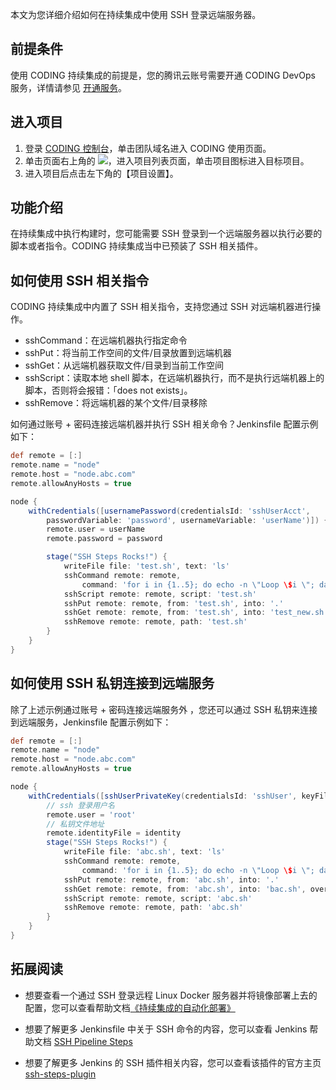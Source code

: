 本文为您详细介绍如何在持续集成中使用 SSH 登录远端服务器。

## 前提条件

使用 CODING 持续集成的前提是，您的腾讯云账号需要开通 CODING DevOps 服务，详情请参见  [开通服务](https://cloud.tencent.com/document/product/1115/37268)。

## 进入项目

1. 登录 [CODING 控制台](https://console.cloud.tencent.com/coding)，单击团队域名进入 CODING 使用页面。
2. 单击页面右上角的 <img src ="https://main.qcloudimg.com/raw/d94a8e60dd3a41d0af07d72ae0e9d70e.png" style ="margin:0">，进入项目列表页面，单击项目图标进入目标项目。
3. 进入项目后点击左下角的【项目设置】。

## 功能介绍

在持续集成中执行构建时，您可能需要 SSH 登录到一个远端服务器以执行必要的脚本或者指令。CODING 持续集成当中已预装了 SSH 相关插件。

## 如何使用 SSH 相关指令

CODING 持续集成中内置了 SSH 相关指令，支持您通过 SSH 对远端机器进行操作。

-   sshCommand：在远端机器执行指定命令
-   sshPut：将当前工作空间的文件/目录放置到远端机器
-   sshGet：从远端机器获取文件/目录到当前工作空间
-   sshScript：读取本地 shell 脚本，在远端机器执行，而不是执行远端机器上的脚本，否则将会报错：「does not exists」。
-   sshRemove：将远端机器的某个文件/目录移除

如何通过账号 + 密码连接远端机器并执行 SSH 相关命令？Jenkinsfile 配置示例如下：

```groovy
def remote = [:]
remote.name = "node"
remote.host = "node.abc.com"
remote.allowAnyHosts = true

node {
    withCredentials([usernamePassword(credentialsId: 'sshUserAcct', 
        passwordVariable: 'password', usernameVariable: 'userName')]) {
        remote.user = userName
        remote.password = password

        stage("SSH Steps Rocks!") {
            writeFile file: 'test.sh', text: 'ls'
            sshCommand remote: remote, 
                command: 'for i in {1..5}; do echo -n \"Loop \$i \"; date ; sleep 1; done'
            sshScript remote: remote, script: 'test.sh'
            sshPut remote: remote, from: 'test.sh', into: '.'
            sshGet remote: remote, from: 'test.sh', into: 'test_new.sh', override: true
            sshRemove remote: remote, path: 'test.sh'
        }
    }
}
```

## 如何使用 SSH 私钥连接到远端服务

除了上述示例通过账号 + 密码连接远端服务外 ，您还可以通过 SSH 私钥来连接到远端服务，Jenkinsfile 配置示例如下：

```groovy
def remote = [:]
remote.name = "node"
remote.host = "node.abc.com"
remote.allowAnyHosts = true

node {
    withCredentials([sshUserPrivateKey(credentialsId: 'sshUser', keyFileVariable: 'identity')]) {
        // ssh 登录用户名
        remote.user = 'root'
        // 私钥文件地址
        remote.identityFile = identity
        stage("SSH Steps Rocks!") {
            writeFile file: 'abc.sh', text: 'ls'
            sshCommand remote: remote, 
                command: 'for i in {1..5}; do echo -n \"Loop \$i \"; date ; sleep 1; done'
            sshPut remote: remote, from: 'abc.sh', into: '.'
            sshGet remote: remote, from: 'abc.sh', into: 'bac.sh', override: true
            sshScript remote: remote, script: 'abc.sh'
            sshRemove remote: remote, path: 'abc.sh'
        }
    }
}
```

## 拓展阅读
<span id="java"></span>
-   想要查看一个通过 SSH 登录远程 Linux Docker 服务器并将镜像部署上去的配置，您可以查看帮助文档[《持续集成的自动化部署》](/https://help.coding.net/docs/ci/deploy/ssh.html)

-   想要了解更多 Jenkinsfile 中关于 SSH 命令的内容，您可以查看 Jenkins 帮助文档 [SSH Pipeline Steps](https://jenkins.io/doc/pipeline/steps/ssh-steps/)

-   想要了解更多 Jenkins 的 SSH 插件相关内容，您可以查看该插件的官方主页 [ssh-steps-plugin](https://github.com/jenkinsci/ssh-steps-plugin)
